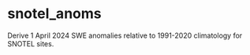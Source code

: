 # snotel_anoms
Derive 1 April 2024 SWE anomalies relative to 1991-2020 climatology for SNOTEL sites.
